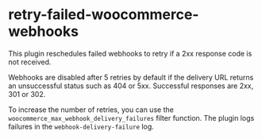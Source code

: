 # retry-failed-woocommerce-webhooks

This plugin reschedules failed webhooks to retry if a 2xx response code is not received.

Webhooks are disabled after 5 retries by default if the delivery URL returns an unsuccessful status such as 404 or 5xx. Successful responses are 2xx, 301 or 302.

To increase the number of retries, you can use the `woocommerce_max_webhook_delivery_failures` filter function. The plugin logs failures in the `webhook-delivery-failure` log.
